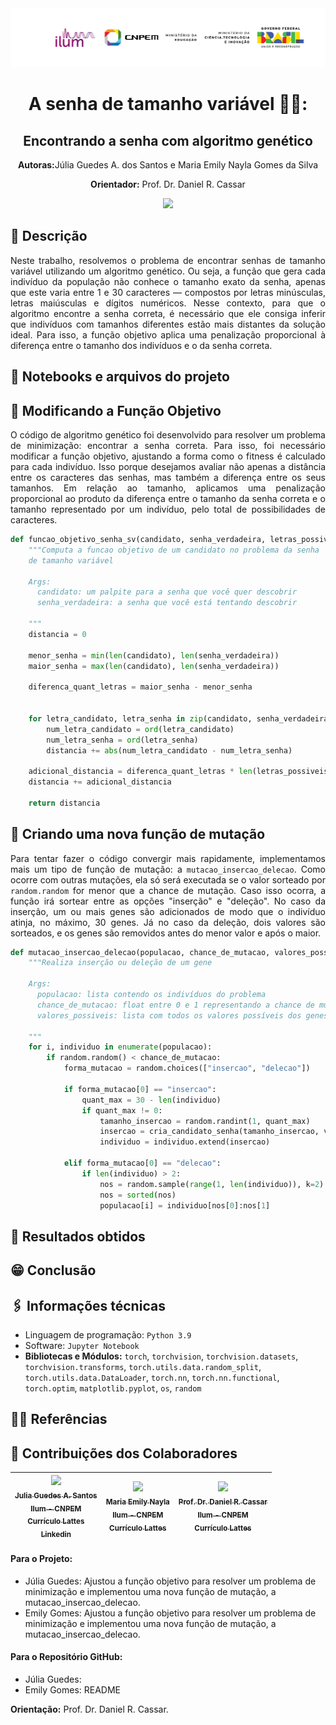 <div align="center">
  <img src="Imagens/logo_Ilum-CNPEM.png" alt="Descrição da imagem" width="1000"/>
</div>

<h1 align="center"> A senha de tamanho variável 🕵️‍♀️:</h1>
<h2 align="center">Encontrando a senha com algoritmo genético</h2>

<p align="center"><strong>Autoras:</strong>Júlia Guedes A. dos Santos e Maria Emily Nayla Gomes da Silva</p>
<p align="center"><strong>Orientador:</strong> Prof. Dr. Daniel R. Cassar</p>


<p align="center">
<img loading="lazy" src="http://img.shields.io/static/v1?label=STATUS&message=EM%20DESENVOLVIMENTO&color=GREEN&style=for-the-badge"/>
</p>


## 📝 Descrição
<p align="justify">
  Neste trabalho, resolvemos o problema de encontrar senhas de tamanho variável utilizando um algoritmo genético. Ou seja, a função que gera cada indivíduo da população não conhece o tamanho exato da senha, apenas que este varia entre 1 e 30 caracteres — compostos por letras minúsculas, letras maiúsculas e dígitos numéricos. Nesse contexto, para que o algoritmo encontre a senha correta, é necessário que ele consiga inferir que indivíduos com tamanhos diferentes estão mais distantes da solução ideal. Para isso, a função objetivo aplica uma penalização proporcional à diferença entre o tamanho dos indivíduos e o da senha correta.
</p>


## 📔 Notebooks e arquivos do projeto


## 🎢 Modificando a Função Objetivo
<p align="justify">
  O código de algoritmo genético foi desenvolvido para resolver um problema de minimização: encontrar a senha correta. Para isso, foi necessário modificar a função objetivo, ajustando a forma como o fitness é calculado para cada indivíduo. Isso porque desejamos avaliar não apenas a distância entre os caracteres das senhas, mas também a diferença entre os seus tamanhos. Em relação ao tamanho, aplicamos uma penalização proporcional ao produto da diferença entre o tamanho da senha correta e o tamanho representado por um indivíduo, pelo total de possibilidades de caracteres.
</p>

  
````Python
def funcao_objetivo_senha_sv(candidato, senha_verdadeira, letras_possiveis):
    """Computa a funcao objetivo de um candidato no problema da senha 
    de tamanho variável

    Args:
      candidato: um palpite para a senha que você quer descobrir
      senha_verdadeira: a senha que você está tentando descobrir

    """
    distancia = 0
    
    menor_senha = min(len(candidato), len(senha_verdadeira))
    maior_senha = max(len(candidato), len(senha_verdadeira))
    
    diferenca_quant_letras = maior_senha - menor_senha


    for letra_candidato, letra_senha in zip(candidato, senha_verdadeira):
        num_letra_candidato = ord(letra_candidato)
        num_letra_senha = ord(letra_senha)
        distancia += abs(num_letra_candidato - num_letra_senha)
        
    adicional_distancia = diferenca_quant_letras * len(letras_possiveis)
    distancia += adicional_distancia

    return distancia
````
## 🐇 Criando uma nova função de mutação
<p align="justify">
Para tentar fazer o código convergir mais rapidamente, implementamos mais um tipo de função de mutação: a <code>mutacao_insercao_delecao</code>. Como ocorre com outras mutações, ela só será executada se o valor sorteado por <code>random.random</code> for menor que a chance de mutação. Caso isso ocorra, a função irá sortear entre as opções "inserção" e "deleção". No caso da inserção, um ou mais genes são adicionados de modo que o indivíduo atinja, no máximo, 30 genes. Já no caso da deleção, dois valores são sorteados, e os genes são removidos antes do menor valor e após o maior.
</p>


````Python
def mutacao_insercao_delecao(populacao, chance_de_mutacao, valores_possiveis):
    """Realiza inserção ou deleção de um gene

    Args:
      populacao: lista contendo os indivíduos do problema
      chance_de_mutacao: float entre 0 e 1 representando a chance de mutação
      valores_possiveis: lista com todos os valores possíveis dos genes

    """
    for i, individuo in enumerate(populacao):
        if random.random() < chance_de_mutacao:
            forma_mutacao = random.choices(["insercao", "delecao"])

            if forma_mutacao[0] == "insercao":
                quant_max = 30 - len(individuo) 
                if quant_max != 0:
                    tamanho_insercao = random.randint(1, quant_max)
                    insercao = cria_candidato_senha(tamanho_insercao, valores_possiveis)
                    individuo = individuo.extend(insercao)

            elif forma_mutacao[0] == "delecao": 
                if len(individuo) > 2:
                    nos = random.sample(range(1, len(individuo)), k=2)
                    nos = sorted(nos)
                    populacao[i] = individuo[nos[0]:nos[1]
````

## 🔢 Resultados obtidos

## 😁 Conclusão

## 🖇️ Informações técnicas
* Linguagem de programação: `Python 3.9`
* Software:  `Jupyter Notebook`
* **Bibliotecas e Módulos:** `torch`, `torchvision`, `torchvision.datasets`, `torchvision.transforms`, `torch.utils.data.random_split`, `torch.utils.data.DataLoader`, `torch.nn`, `torch.nn.functional`, `torch.optim`, `matplotlib.pyplot`, `os`, `random`

## 👩‍🦳 Referências


## 🧠 Contribuições dos Colaboradores
| [<img loading="lazy" src="https://avatars.githubusercontent.com/u/172424779?v=4" width=115><br><sub>Julia Guedes A. Santos</sub>](https://github.com/JuliaGuedesASantos)<br> [<sub>Ilum - CNPEM</sub>](https://ilum.cnpem.br/)<br> [<sub>Currículo Lattes</sub>](https://lattes.cnpq.br/9504021537643847)<br> [<sub>Linkedin</sub>](https://www.linkedin.com/in/j%C3%BAlia-guedes-546542283/) | [<img loading="lazy" src="https://avatars.githubusercontent.com/u/172424897?v=4" width=115><br><sub> Maria Emily Nayla</sub>](https://github.com/MEmilyGomes)<br> [<sub>Ilum - CNPEM</sub>](https://ilum.cnpem.br/)<br> [<sub>Currículo Lattes</sub>](http://lattes.cnpq.br/9482558334105708)<br> | [<img loading="lazy" src="https://github.com/user-attachments/assets/463d4753-7fa4-4a42-aa54-409e4150bb51" width=115><br> <sub> Prof. Dr. Daniel R. Cassar </sub>](https://github.com/drcassar)<br> [<sub>Ilum - CNPEM</sub>](https://ilum.cnpem.br/)<br> [<sub>Currículo Lattes</sub>](http://lattes.cnpq.br/1717397276752482) | 
| :---: | :---: | :---: | 

#### Para o Projeto:
* Júlia Guedes: Ajustou a função objetivo para resolver um problema de minimização e implementou uma nova função de mutação, a mutacao_insercao_delecao.
* Emily Gomes: Ajustou a função objetivo para resolver um problema de minimização e implementou uma nova função de mutação, a mutacao_insercao_delecao.

#### Para o Repositório GitHub:
* Júlia Guedes: 
* Emily Gomes: README

**Orientação:** Prof. Dr. Daniel R. Cassar.
